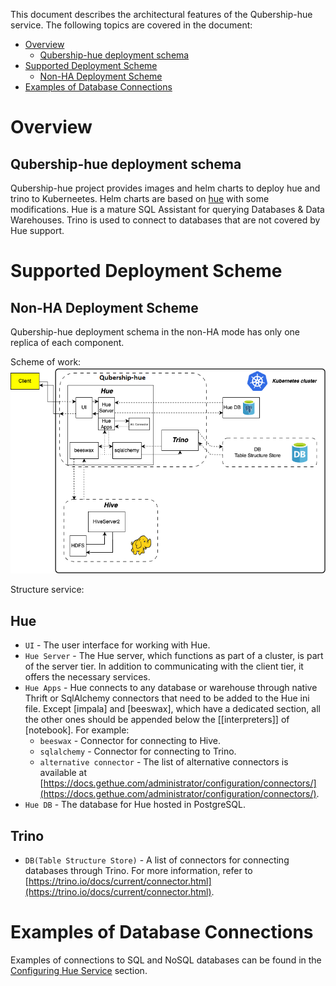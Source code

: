 This document describes the architectural features of the Qubership-hue service. The following topics are covered in the document:

* [Overview](#overview)
  * [Qubership-hue deployment schema](#qubership-hue-deployment-schema)
* [Supported Deployment Scheme](#supported-deployment-scheme)
  * [Non-HA Deployment Scheme](#non-ha-deployment-scheme)
* [Examples of Database Connections](#examples-of-database-connections)

# Overview

## Qubership-hue deployment schema

Qubership-hue project provides images and helm charts to deploy hue and trino to Kuberneetes. Helm charts are based on [hue](https://github.com/gethue/hue/tree/master/tools/kubernetes/helm/hue) with some modifications.
Hue is a mature SQL Assistant for querying Databases & Data Warehouses.
Trino is used to connect to databases that are not covered by Hue support.

# Supported Deployment Scheme

## Non-HA Deployment Scheme

Qubership-hue deployment schema in the non-HA mode has only one replica of each component. 

Scheme of work:
![alt text](/docs/public/images/qubership-hue-non-ha-scheme.png "Qubership-hue deployment schema non-HA scheme")

Structure service:

## Hue

* `UI` - The user interface for working with Hue.
* `Hue Server` -  The Hue server, which functions as part of a cluster, is part of the server tier. In addition to communicating with the client tier, it offers the necessary services.
* `Hue Apps` - Hue connects to any database or warehouse through native Thrift or SqlAlchemy connectors that need to be added to the Hue ini file. Except [impala] and [beeswax], which have a dedicated section, all the other ones should be appended below the [[interpreters]] of [notebook]. For example:
  * `beeswax` - Connector for connecting to Hive.
  * `sqlalchemy` - Connector for connecting to Trino.
  * `alternative connector` - The list of alternative connectors is available at [https://docs.gethue.com/administrator/configuration/connectors/](https://docs.gethue.com/administrator/configuration/connectors/).
* `Hue DB` - The database for Hue hosted in PostgreSQL.

## Trino

* `DB(Table Structure Store)` - A list of connectors for connecting databases through Trino. For more information, refer to [https://trino.io/docs/current/connector.html](https://trino.io/docs/current/connector.html).

# Examples of Database Connections

Examples of connections to SQL and NoSQL databases can be found in the [Configuring Hue Service](/docs/public/configuration-guide.md) section.
